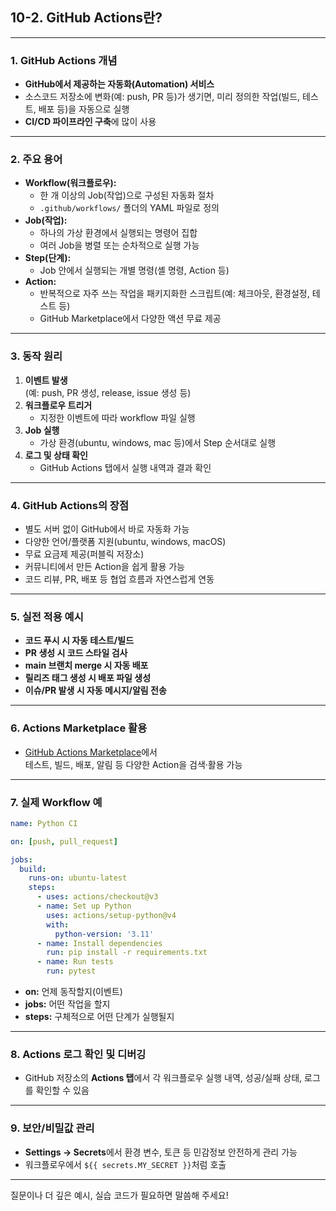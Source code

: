 
## 10-2. GitHub Actions란?

---

### 1. GitHub Actions 개념

- **GitHub에서 제공하는 자동화(Automation) 서비스**
- 소스코드 저장소에 변화(예: push, PR 등)가 생기면, 미리 정의한 작업(빌드, 테스트, 배포 등)을 자동으로 실행
- **CI/CD 파이프라인 구축**에 많이 사용

---

### 2. 주요 용어

- **Workflow(워크플로우):**
  - 한 개 이상의 Job(작업)으로 구성된 자동화 절차
  - `.github/workflows/` 폴더의 YAML 파일로 정의
- **Job(작업):**
  - 하나의 가상 환경에서 실행되는 명령어 집합
  - 여러 Job을 병렬 또는 순차적으로 실행 가능
- **Step(단계):**
  - Job 안에서 실행되는 개별 명령(셸 명령, Action 등)
- **Action:**
  - 반복적으로 자주 쓰는 작업을 패키지화한 스크립트(예: 체크아웃, 환경설정, 테스트 등)
  - GitHub Marketplace에서 다양한 액션 무료 제공

---

### 3. 동작 원리

1. **이벤트 발생**  
   (예: push, PR 생성, release, issue 생성 등)
2. **워크플로우 트리거**  
   - 지정한 이벤트에 따라 workflow 파일 실행
3. **Job 실행**  
   - 가상 환경(ubuntu, windows, mac 등)에서 Step 순서대로 실행
4. **로그 및 상태 확인**  
   - GitHub Actions 탭에서 실행 내역과 결과 확인

---

### 4. GitHub Actions의 장점

- 별도 서버 없이 GitHub에서 바로 자동화 가능
- 다양한 언어/플랫폼 지원(ubuntu, windows, macOS)
- 무료 요금제 제공(퍼블릭 저장소)
- 커뮤니티에서 만든 Action을 쉽게 활용 가능
- 코드 리뷰, PR, 배포 등 협업 흐름과 자연스럽게 연동

---

### 5. 실전 적용 예시

- **코드 푸시 시 자동 테스트/빌드**
- **PR 생성 시 코드 스타일 검사**
- **main 브랜치 merge 시 자동 배포**
- **릴리즈 태그 생성 시 배포 파일 생성**
- **이슈/PR 발생 시 자동 메시지/알림 전송**

---

### 6. Actions Marketplace 활용

- [GitHub Actions Marketplace](https://github.com/marketplace?type=actions)에서  
  테스트, 빌드, 배포, 알림 등 다양한 Action을 검색·활용 가능

---

### 7. 실제 Workflow 예

```yaml
name: Python CI

on: [push, pull_request]

jobs:
  build:
    runs-on: ubuntu-latest
    steps:
      - uses: actions/checkout@v3
      - name: Set up Python
        uses: actions/setup-python@v4
        with:
          python-version: '3.11'
      - name: Install dependencies
        run: pip install -r requirements.txt
      - name: Run tests
        run: pytest
```
- **on:** 언제 동작할지(이벤트)
- **jobs:** 어떤 작업을 할지
- **steps:** 구체적으로 어떤 단계가 실행될지

---

### 8. Actions 로그 확인 및 디버깅

- GitHub 저장소의 **Actions 탭**에서 각 워크플로우 실행 내역, 성공/실패 상태, 로그를 확인할 수 있음

---

### 9. 보안/비밀값 관리

- **Settings → Secrets**에서 환경 변수, 토큰 등 민감정보 안전하게 관리 가능
- 워크플로우에서 `${{ secrets.MY_SECRET }}`처럼 호출

---

질문이나 더 깊은 예시, 실습 코드가 필요하면 말씀해 주세요!
